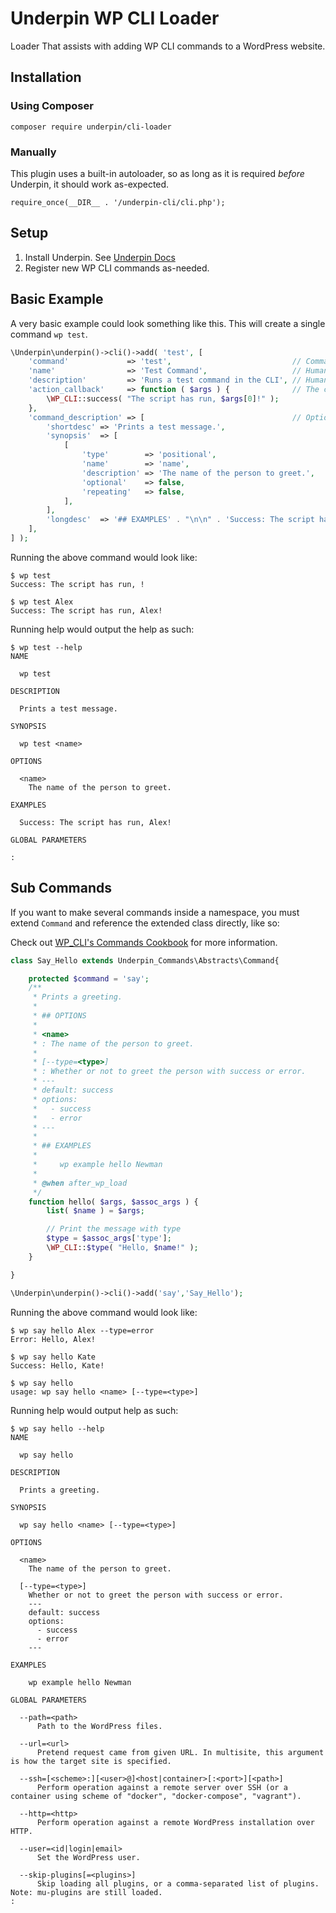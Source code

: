# Underpin WP CLI Loader

Loader That assists with adding WP CLI commands to a WordPress website.

## Installation

### Using Composer

`composer require underpin/cli-loader`

### Manually

This plugin uses a built-in autoloader, so as long as it is required _before_
Underpin, it should work as-expected.

`require_once(__DIR__ . '/underpin-cli/cli.php');`

## Setup

1. Install Underpin. See [Underpin Docs](https://www.github.com/underpin-wp/underpin)
1. Register new WP CLI commands as-needed.

## Basic Example

A very basic example could look something like this. This will create a single command `wp test`.

```php
\Underpin\underpin()->cli()->add( 'test', [
	'command'             => 'test',                           // Command name.
	'name'                => 'Test Command',                   // Human-readable name. Used by Underpin logging tools.
	'description'         => 'Runs a test command in the CLI', // Human-readable description. Used by Underpin logging tools.
	'action_callback'     => function ( $args ) {              // The command to run when this command is invoked in the CLI
		\WP_CLI::success( "The script has run, $args[0]!" );
	},
	'command_description' => [                                 // Optional. The description of the command. See WP CLI cookbook.
		'shortdesc' => 'Prints a test message.',
		'synopsis'  => [
			[
				'type'        => 'positional',
				'name'        => 'name',
				'description' => 'The name of the person to greet.',
				'optional'    => false,
				'repeating'   => false,
			],
		],
		'longdesc'  => '## EXAMPLES' . "\n\n" . 'Success: The script has run, Alex!',
	],
] );
```

Running the above command would look like:

```
$ wp test
Success: The script has run, !
```

```
$ wp test Alex
Success: The script has run, Alex!
```

Running help would output the help as such:

```
$ wp test --help
NAME

  wp test

DESCRIPTION

  Prints a test message.

SYNOPSIS

  wp test <name>

OPTIONS

  <name>
    The name of the person to greet.

EXAMPLES

  Success: The script has run, Alex!

GLOBAL PARAMETERS

:
```

## Sub Commands

If you want to make several commands inside a namespace, you must extend `Command` and reference the extended class
directly, like so:

Check out [WP_CLI's Commands Cookbook](https://make.wordpress.org/cli/handbook/guides/commands-cookbook/) for more
information.

```php
class Say_Hello extends Underpin_Commands\Abstracts\Command{

	protected $command = 'say';
	/**
	 * Prints a greeting.
	 *
	 * ## OPTIONS
	 *
	 * <name>
	 * : The name of the person to greet.
	 *
	 * [--type=<type>]
	 * : Whether or not to greet the person with success or error.
	 * ---
	 * default: success
	 * options:
	 *   - success
	 *   - error
	 * ---
	 *
	 * ## EXAMPLES
	 *
	 *     wp example hello Newman
	 *
	 * @when after_wp_load
	 */
	function hello( $args, $assoc_args ) {
		list( $name ) = $args;

		// Print the message with type
		$type = $assoc_args['type'];
		\WP_CLI::$type( "Hello, $name!" );
	}

}

\Underpin\underpin()->cli()->add('say','Say_Hello');
```

Running the above command would look like:

```
$ wp say hello Alex --type=error
Error: Hello, Alex!
```

```
$ wp say hello Kate
Success: Hello, Kate!
```

```
$ wp say hello
usage: wp say hello <name> [--type=<type>]
```

Running help would output help as such:

```
$ wp say hello --help
NAME

  wp say hello

DESCRIPTION

  Prints a greeting.

SYNOPSIS

  wp say hello <name> [--type=<type>]

OPTIONS

  <name>
    The name of the person to greet.

  [--type=<type>]
    Whether or not to greet the person with success or error.
    ---
    default: success
    options:
      - success
      - error
    ---

EXAMPLES

    wp example hello Newman

GLOBAL PARAMETERS

  --path=<path>
      Path to the WordPress files.

  --url=<url>
      Pretend request came from given URL. In multisite, this argument is how the target site is specified.

  --ssh=[<scheme>:][<user>@]<host|container>[:<port>][<path>]
      Perform operation against a remote server over SSH (or a container using scheme of "docker", "docker-compose", "vagrant").

  --http=<http>
      Perform operation against a remote WordPress installation over HTTP.

  --user=<id|login|email>
      Set the WordPress user.

  --skip-plugins[=<plugins>]
      Skip loading all plugins, or a comma-separated list of plugins. Note: mu-plugins are still loaded.
:

```